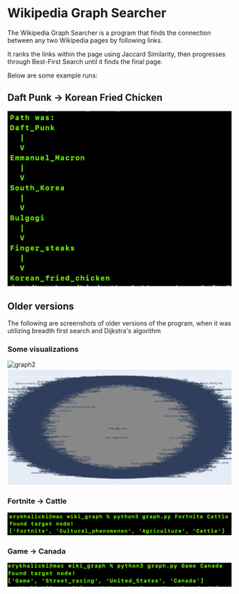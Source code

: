 # Wikipedia Graph Searcher

The Wikipedia Graph Searcher is a program that finds the connection between any two Wikipedia pages by following links.

It ranks the links within the page using Jaccard Similarity, then progresses through Best-First Search until it finds the final page.

Below are some example runs:

## Daft Punk -> Korean Fried Chicken
![demo](photos/demo.png)

## Older versions
The following are screenshots of older versions of the program, when it was utilizing breadth first search and Dijkstra's algorithm

### Some visualizations
![graph2](photos/bfs_graph2.png)
![graph](photos/bfs_graph.png)
### Fortnite -> Cattle
![demo1](photos/demo1.png)
### Game -> Canada
![demo2](photos/demo2.png)
